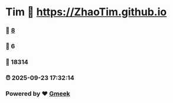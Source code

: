 # Tim :link: https://ZhaoTim.github.io 
### :page_facing_up: [8](https://ZhaoTim.github.io/tag.html) 
### :speech_balloon: 6 
### :hibiscus: 18314 
### :alarm_clock: 2025-09-23 17:32:14 
### Powered by :heart: [Gmeek](https://github.com/Meekdai/Gmeek)
